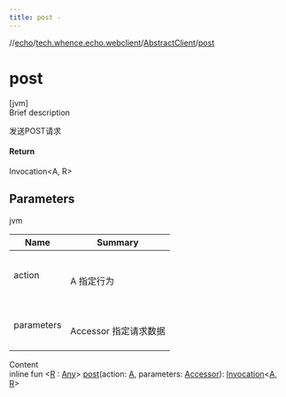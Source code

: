 ```yaml
---
title: post -
---
```

//[echo](../../index.md)/[tech.whence.echo.webclient](../index.md)/[AbstractClient](index.md)/[post](post.md)



# post  
[jvm]  
Brief description  


发送POST请求



#### Return  


Invocation<A, R>



## Parameters  
  
jvm  
  
|  Name|  Summary| 
|---|---|
| action| <br><br>A 指定行为<br><br>
| parameters| <br><br>Accessor 指定请求数据<br><br>
  
  
Content  
inline fun <[R](post.md) : [Any](https://kotlinlang.org/api/latest/jvm/stdlib/kotlin/-any/index.html)> [post](post.md)(action: [A](index.md), parameters: [Accessor](../../tech.whence.echo.container.accessor/-accessor/index.md)): [Invocation](../-invocation/index.md)<[A](index.md), [R](post.md)>  



